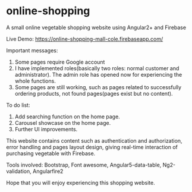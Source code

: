 # online-shopping
A small online vegetable shopping website using Angular2+ and Firebase

Live Demo: https://online-shopping-mall-cole.firebaseapp.com/

Important messages:
1. Some pages require Google account
2. I have implemented roles(basically two roles: normal customer and administrator). The admin role has opened now for experiencing the whole functions.
3. Some pages are still working, such as pages related to successfully ordering products, not found pages(pages exist but no content).

To do list:
1. Add searching function on the home page.
2. Carousel showcase on the home page.
3. Further UI improvements.

This website contains content such as authentication and authorization, error handling and pages layout design, giving real-time interaction of purchasing vegetable with Firebase.

Tools involved: Bootstrap, Font awesome, Angular5-data-table, Ng2-validation, Angularfire2

Hope that you will enjoy experiencing this shopping website.

